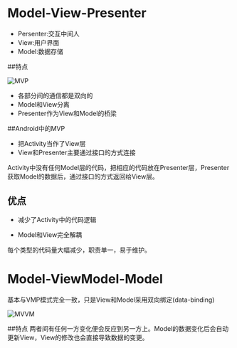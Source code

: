 Model-View-Presenter
=====================

* Persenter:交互中间人
* View:用户界面
* Model:数据存储

##特点

![MVP](http://image.beekka.com/blog/2015/bg2015020109.png)

* 各部分间的通信都是双向的
* Model和View分离
* Presenter作为View和Model的桥梁

##Android中的MVP
* 把Activity当作了View层
* View和Presenter主要通过接口的方式连接

Activity中没有任何Model层的代码，把相应的代码放在Presenter层，Presenter获取Model的数据后，通过接口的方式返回给View层。

## 优点

* 减少了Activity中的代码逻辑

* Model和View完全解耦

每个类型的代码量大幅减少，职责单一，易于维护。

Model-ViewModel-Model
======================
基本与VMP模式完全一致，只是View和Model采用双向绑定(data-binding)

![MVVM](http://image.beekka.com/blog/2015/bg2015020110.png)

##特点
两者间有任何一方变化便会反应到另一方上。Model的数据变化后会自动更新View，View的修改也会直接导致数据的变更。
